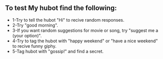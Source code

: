 

## To test My hubot find the following:

* 1-Try to tell the hubot "Hi" to recive random responses.
* 2-Try "good morning".
* 3-If you want random suggestions for movie or song, try    "suggest me a (your option)".
* 4-Try to tag the hubot with "happy weekend" or "have a nice weekend" to recive funny giphy.
* 5-Tag hubot with "gossip!" and find a secret.
